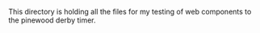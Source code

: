 This directory is holding all the files for my testing of web components to the pinewood derby timer.
